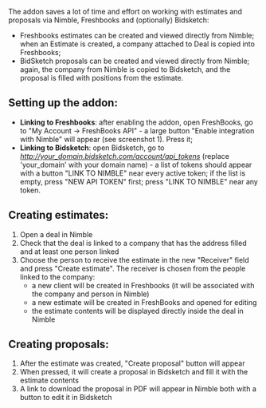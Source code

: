 The addon saves a lot of time and effort on working with estimates and proposals via Nimble, Freshbooks and (optionally) Bidsketch:

* Freshbooks estimates can be created and viewed directly from Nimble; when an Estimate is created, a company attached to Deal is copied into Freshbooks;
* BidSketch proposals can be created and viewed directly from Nimble; again, the company from Nimble is copied to Bidsketch, and the proposal is filled with positions from the estimate.

Setting up the addon:
---------------------
* **Linking to Freshbooks**: after enabling the addon, open FreshBooks, go to "My Account -> FreshBooks API" - a large button "Enable integration with Nimble" will appear (see screenshot 1). Press it;
* **Linking to Bidsketch**:  open Bidsketch, go to *http://your_domain.bidsketch.com/account/api_tokens* (replace 'your_domain' with your domain name) - a list of tokens should appear with a button "LINK TO NIMBLE" near every active token; if the list is empty, press "NEW API TOKEN" first; press "LINK TO NIMBLE" near any token. 

Creating estimates:
-------------------
1. Open a deal in Nimble
2. Check that the deal is linked to a company that has the address filled and at least one person linked
3. Choose the person to receive the estimate in the new "Receiver" field and press "Create estimate". The receiver is chosen from the people linked to the company:
   * a new client will be created in Freshbooks (it will be associated with the company and person in Nimble)
   * a new estimate will be created in FreshBooks and opened for editing
   * the estimate contents will be displayed directly inside the deal in Nimble

Creating proposals:
-------------------
1. After the estimate was created, "Create proposal" button will appear
2. When pressed, it will create a proposal in Bidsketch and fill it with the estimate contents
3. A link to download the proposal in PDF will appear in Nimble both with a button to edit it in Bidsketch
